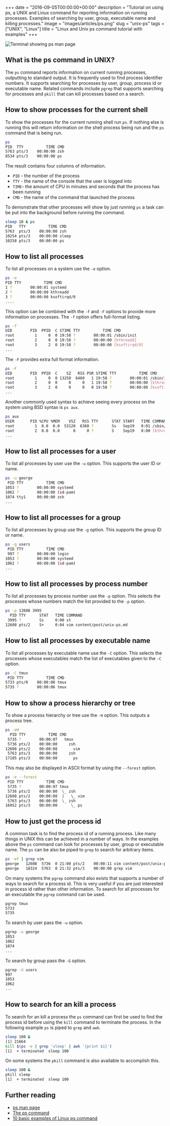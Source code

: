 +++
date = "2016-09-05T00:00:00+00:00"
description = "Tutorial on using ps, a UNIX and Linux command for reporting information on running processes. Examples of searching by user, group, executable name and killing processes."
image = "images/articles/ps.png"
slug = "unix-ps"
tags = ["UNIX", "Linux"]
title = "Linux and Unix ps command tutorial with examples"
+++

![Terminal showing ps man page][2]

## What is the ps command in UNIX?

The `ps` command reports information on current running processes, outputting to
standard output. It is frequently used to find process identifier numbers. It
supports searching for processes by user, group, process id or executable name.
Related commands include `pgrep` that supports searching for processes and
`pkill` that can kill processes based on a search.

## How to show processes for the current shell

To show the processes for the current running shell run `ps`. If nothing else is
running this will return information on the shell process being run and the `ps`
command that is being run.

```sh
ps
PID  TTY          TIME CMD
5763 pts/3    00:00:00 zsh
8534 pts/3    00:00:00 ps
```

The result contains four columns of information.

- `PID` - the number of the process
- `TTY` - the name of the console that the user is logged into
- `TIME`- the amount of CPU in minutes and seconds that the process has been
  running
- `CMD` - the name of the command that launched the process

To demonstrate that other processes will show by just running `ps` a task can be
put into the background before running the command.

```sh
sleep 10 & ps
PID   TTY          TIME CMD
5763  pts/3    00:00:00 zsh
10254 pts/3    00:00:00 sleep
10258 pts/3    00:00:00 ps
```

## How to list all processes

To list all processes on a system use the `-e` option.

```sh
ps -e
PID TTY          TIME CMD
1 ?        00:00:01 systemd
2 ?        00:00:00 kthreadd
3 ?        00:00:00 ksoftirqd/0
....
```

This option can be combined with the `-f` and `-F` options to provide more
information on processes. The `-f` option offers full-format listing.

```sh
ps -f
UID        PID  PPID  C STIME TTY          TIME CMD
root         1     0  0 19:58 ?        00:00:01 /sbin/init
root         2     0  0 19:58 ?        00:00:00 [kthreadd]
root         3     2  0 19:58 ?        00:00:00 [ksoftirqd/0]
...
```

The `-F` provides extra full format information.

```sh
ps -F
UID        PID  PPID  C    SZ   RSS PSR STIME TTY          TIME CMD
root         1     0  0 13250  6460   1 19:58 ?        00:00:01 /sbin/init
root         2     0  0     0     0   1 19:58 ?        00:00:00 [kthreadd]
root         3     2  0     0     0   0 19:58 ?        00:00:00 [ksoftirqd/0]
...
```

Another commonly used syntax to achieve seeing every process on the system using
BSD syntax is `ps aux`.

```sh
ps aux
USER       PID %CPU %MEM    VSZ   RSS TTY      STAT START   TIME COMMAND
root         1  0.0  0.0  53120  6368 ?        Ss   Sep19   0:01 /sbin/init
root         2  0.0  0.0      0     0 ?        S    Sep19   0:00 [kthreadd]
...
```

## How to list all processes for a user

To list all processes by user use the `-u` option. This supports the user ID or
name.

```sh
ps -u george
 PID TTY          TIME CMD
1053 ?        00:00:00 systemd
1062 ?        00:00:00 (sd-pam)
1074 tty1     00:00:00 zsh
...
```

## How to list all processes for a group

To list all processes by group use the `-g` option. This supports the group ID
or name.

```sh
ps -g users
 PID TTY          TIME CMD
 997 ?        00:00:00 login
1053 ?        00:00:00 systemd
1062 ?        00:00:00 (sd-pam)
...
```

## How to list all processes by process number

To list all processes by process number use the `-p` option. This selects the
processes whose numbers match the list provided to the `-p` option.

```sh
ps -p 12608 3995
  PID TTY      STAT   TIME COMMAND
 3995 ?        Ss     0:00 st
12608 pts/2    S+     0:04 vim content/post/unix-ps.md
```

## How to list all processes by executable name

To list all processes by executable name use the `-C` option. This selects the
processes whose executables match the list of executables given to the `-C`
option.

```sh
ps -C tmux
 PID TTY          TIME CMD
5733 pts/0    00:00:00 tmux
5735 ?        00:00:06 tmux
```

## How to show a process hierarchy or tree

To show a process hierarchy or tree use the `-H` option. This outputs a process
tree.

```sh
ps -eH
  PID TTY          TIME CMD
 5735 ?        00:00:07   tmux
 5736 pts/2    00:00:00     zsh
12608 pts/2    00:00:08       vim
 5763 pts/3    00:00:00     zsh
17185 pts/3    00:00:00       ps
```

This may also be displayed in ASCII format by using the `--forest` option.

```sh
ps -e --forest
 PID TTY          TIME CMD
 5735 ?        00:00:07 tmux
 5736 pts/2    00:00:00  \_ zsh
12608 pts/2    00:00:08  |   \_ vim
 5763 pts/3    00:00:00  \_ zsh
16952 pts/3    00:00:00      \_ ps
```

## How to just get the process id

A common task is to find the process id of a running process. Like many things
in UNIX this can be achieved in a number of ways. In the examples above the `ps`
command can look for processes by user, group or executable name. The `ps` can
be also be piped to `grep` to search for arbitrary items.

```sh
ps -ef | grep vim
george   12608  5736  0 21:00 pts/2    00:00:11 vim content/post/unix-ps.md
george   18324  5763  0 21:32 pts/3    00:00:00 grep vim
```

On many systems the `pgrep` command also exists that supports a number of ways
to search for a process id. This is very useful if you are just interested in
process id rather than other information. To search for all processes for an
executable the `pgrep` command can be used.

```sh
pgrep tmux
5733
5735
```

To search by user pass the `-u` option.

```sh
pgrep -u george
1053
1062
1074
...
```

To search by group pass the `-G` option.

```sh
pgrep -G users
997
1053
1062
...
```

## How to search for an kill a process

To search for an kill a process the `ps` command can first be used to find the
process id before using the `kill` command to terminate the process. In the
following example `ps` is piped to `grep` and `awk`.

```sh
sleep 100 &
[1] 21664
kill $(ps -e | grep 'sleep' | awk '{print $1}')
[1]  + terminated  sleep 100
```

On some systems the `pkill` command is also available to accomplish this.

```sh
sleep 100 &
pkill sleep
[1]  + terminated  sleep 100
```

## Further reading

- [ps man page][1]
- [The ps command][3]
- [10 basic examples of Linux ps command][4]

[1]: http://linux.die.net/man/1/ps
[2]: /images/articles/ps.png "Linux and Unix ps command"
[3]: http://www.linfo.org/ps.html
[4]: http://www.binarytides.com/linux-ps-command/
